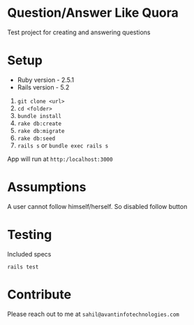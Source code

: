 # Question/Answer Like Quora

Test project for creating and answering questions

# Setup

- Ruby version - 2.5.1
- Rails version - 5.2

1. `git clone <url>`
2. `cd <folder>`
3. `bundle install`
4. `rake db:create`
5. `rake db:migrate`
6. `rake db:seed`
7. `rails s` or `bundle exec rails s`

App will run at `http:/localhost:3000`

# Assumptions

A user cannot follow himself/herself. So disabled follow button

# Testing

Included specs

`rails test`

# Contribute

Please reach out to me at `sahil@avantinfotechnologies.com`
